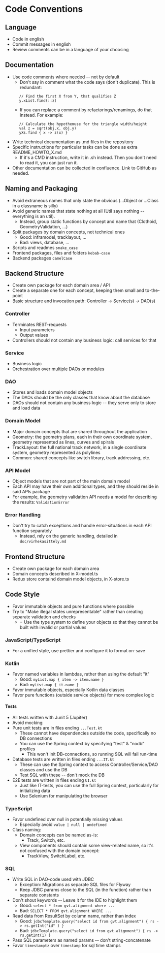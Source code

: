 # Code Conventions

## Language

- Code in english
- Commit messages in english
- Review comments can be in a language of your choosing

## Documentation

- Use code comments where needed -- not by default
    - Don't say in comment what the code says (don't duplicate). This is redundant:
   ```
      // Find the first X from Y, that qualifies Z
      y.xList.find(::z)
   ```
    - If you can replace a comment by refactorings/renamings, do that instead. For example:
   ```
      // Calculate the hypothenuse for the triangle width/height
      val z = sqrt(obj.x, obj.y)
      yXs.find { x -> z(x) }
   ```
- Write technical documentation as .md files in the repository
- Specific instructions for particular tasks can be done as extra README_HOWTO_X.md
    - If it's a CMD instruction, write it in .sh instead. Then you don't need to read it, you can just run it.
- Other documentation can be collected in confluence. Link to GitHub as needed.

## Naming and Packaging

- Avoid extraneous names that only state the obvious (...Object or ...Class in a classname is silly)
- Avoid generic names that state nothing at all (Util says nothing -- everything is an util).
    - Instead, group static functions by concept and name that (Clothoid, GeometryValidation, ...)
- Split packages by domain concepts, not technical ones
    - Good: inframodel, tracklayout, ...
    - Bad: views, database, ...
- Scripts and readmes `snake_case`
- Frontend packages, files and folders `kebab-case`
- Backend packages `camelCase`

## Backend Structure

- Create own package for each domain area / API
- Create a separate one for each concept, keeping them small and to-the-point
- Basic structure and invocation path: Controller -> Service(s) -> DAO(s)

### Controller

- Terminates REST-requests
    - Input parameters
    - Output values
- Controllers should not contain any business logic: call services for that

### Service

- Business logic
- Orchestration over multiple DAOs or modules

### DAO

- Stores and loads domain model objects
- The DAOs should be the only classes that know about the database
- DAOs should not contain any business logic -- they serve only to store and load data

### Domain Model

- Major domain concepts that are shared throughout the application
- Geometry: the geometry plans, each in their own coordinate system, geometry represented as lines, curves and spirals
- TrackLayout: the full national track network, in a single coordinate system, geometry represented as polylines
- Common: shared concepts like switch library, track addressing, etc.

### API Model

- Object models that are not part of the main domain model
- Each API may have their own additional types, and they should reside in said APIs package
- For example, the geometry validation API needs a model for describing the results: `ValidationError`

### Error Handling

- Don't try to catch exceptions and handle error-situations in each API function separately
    - Instead, rely on the generic handling, detailed in `doc/virhekasittely.md`

## Frontend Structure

- Create own package for each domain area
- Domain concepts described in X-model.ts
- Redux store containd domain model objects, in X-store.ts

## Code Style

- Favor immutable objects and pure functions where possible
- Try to "Make illegal states unrepresentable" rather than creating separate validation and checks
    - = Use the type system to define your objects so that they cannot be built with invalid or partial values

### JavaScript/TypeScript

- For a unified style, use prettier and configure it to format on-save

### Kotlin

- Favor named variables in lambdas, rather than using the default "it"
    - Good: `myList.map { item -> item.name }`
    - Bad: `myList.map { it.name }`
- Favor immutable objects, especially Kotlin data classes
- Favor pure functions (outside service objects) for more complex logic

#### Tests

- All tests written with Junit 5 (Jupiter)
- Avoid mocking
- Pure unit tests are in files ending `...Test.kt`
    - These cannot have dependencies outside the code, specifically no DB connections
    - You can use the Spring context by specifying "test" & "nodb" profiles
        - This won't init DB-connections, so running SQL will fail run-time
- Database tests are written in files ending `...IT.kt`
    - These can use the Spring context to access Controller/Service/DAO classes and use the DB
    - Test SQL with these -- don't mock the DB
- E2E tests are written in files ending `UI.kt`
    - Just like IT-tests, you can use the full Spring context, particularly for initializing data
    - Use Selenium for manipulating the browser

### TypeScript

- Favor undefined over null in potentially missing values
    - Especially avoid `value | null | undefined`
- Class naming:
    - Domain concepts can be named as-is:
        - Track, Switch, etc.
    - View components should contain some view-related name, so it's not confused with the domain concept:
        - TrackView, SwitchLabel, etc.

### SQL

- Write SQL in DAO-code used with JDBC
    - Exception: Migrations as separate SQL files for Flyway
    - Keep JDBC params close to the SQL (in the function) rather than separate constants
- Don't shout keywords -- Leave it for the IDE to highlight them
    - Good: `select * from gvt.alignment where ...`
    - Bad: `SELECT * FROM gvt.alignment WHERE ...`
- Read data from ResultSet by column name, rather than index
    - Good: `jdbcTemplate.query("select id from gvt.alignment") { rs -> rs.getInt("id" ) }`
    - Bad: `jdbcTemplate.query("select id from gvt.alignment") { rs -> rs.getInt(1) }`
- Pass SQL parameters as named params -- don't string-concatenate
- Favor `timestamptz` over `timestamp` for sql time stamps
